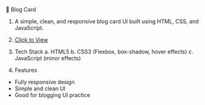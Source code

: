  📰 Blog Card
1. A simple, clean, and responsive blog card UI built using HTML, CSS, and JavaScript.
 2. [Click to View](https://amanbtech.github.io/blog-card-js/)
  
 3. Tech Stack
a. HTML5
b. CSS3 (Flexbox, box-shadow, hover effects)
c. JavaScript (minor effects)

4. Features
- Fully responsive design
- Simple and clean UI
- Good for blogging UI practice

